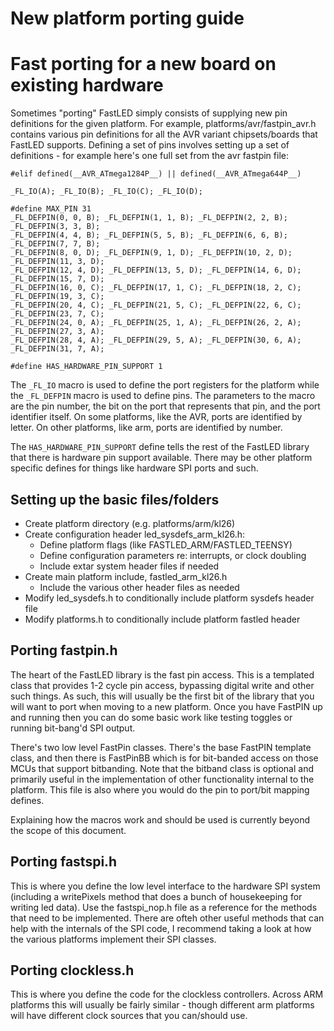 New platform porting guide
==========================

# Fast porting for a new board on existing hardware

Sometimes "porting" FastLED simply consists of supplying new pin definitions for the given platform.  For example, platforms/avr/fastpin_avr.h contains various pin definitions for all the AVR variant chipsets/boards that FastLED supports.  Defining a set of pins involves setting up a set of definitions - for example here's one full set from the avr fastpin file:

```
#elif defined(__AVR_ATmega1284P__) || defined(__AVR_ATmega644P__)

_FL_IO(A); _FL_IO(B); _FL_IO(C); _FL_IO(D);

#define MAX_PIN 31
_FL_DEFPIN(0, 0, B); _FL_DEFPIN(1, 1, B); _FL_DEFPIN(2, 2, B); _FL_DEFPIN(3, 3, B);
_FL_DEFPIN(4, 4, B); _FL_DEFPIN(5, 5, B); _FL_DEFPIN(6, 6, B); _FL_DEFPIN(7, 7, B);
_FL_DEFPIN(8, 0, D); _FL_DEFPIN(9, 1, D); _FL_DEFPIN(10, 2, D); _FL_DEFPIN(11, 3, D);
_FL_DEFPIN(12, 4, D); _FL_DEFPIN(13, 5, D); _FL_DEFPIN(14, 6, D); _FL_DEFPIN(15, 7, D);
_FL_DEFPIN(16, 0, C); _FL_DEFPIN(17, 1, C); _FL_DEFPIN(18, 2, C); _FL_DEFPIN(19, 3, C);
_FL_DEFPIN(20, 4, C); _FL_DEFPIN(21, 5, C); _FL_DEFPIN(22, 6, C); _FL_DEFPIN(23, 7, C);
_FL_DEFPIN(24, 0, A); _FL_DEFPIN(25, 1, A); _FL_DEFPIN(26, 2, A); _FL_DEFPIN(27, 3, A);
_FL_DEFPIN(28, 4, A); _FL_DEFPIN(29, 5, A); _FL_DEFPIN(30, 6, A); _FL_DEFPIN(31, 7, A);

#define HAS_HARDWARE_PIN_SUPPORT 1
```

The ```_FL_IO``` macro is used to define the port registers for the platform while the ```_FL_DEFPIN``` macro is used to define pins.  The parameters to the macro are the pin number, the bit on the port that represents that pin, and the port identifier itself.  On some platforms, like the AVR, ports are identified by letter.  On other platforms, like arm, ports are identified by number.

The ```HAS_HARDWARE_PIN_SUPPORT``` define tells the rest of the FastLED library that there is hardware pin support available.  There may be other platform specific defines for things like hardware SPI ports and such.

## Setting up the basic files/folders

* Create platform directory (e.g. platforms/arm/kl26)
* Create configuration header led_sysdefs_arm_kl26.h:
  * Define platform flags (like FASTLED_ARM/FASTLED_TEENSY)
  * Define configuration parameters re: interrupts, or clock doubling
  * Include extar system header files if needed
* Create main platform include, fastled_arm_kl26.h
  * Include the various other header files as needed
* Modify led_sysdefs.h to conditionally include platform sysdefs header file
* Modify platforms.h to conditionally include platform fastled header

## Porting fastpin.h

The heart of the FastLED library is the fast pin access.  This is a templated class that provides 1-2 cycle pin access, bypassing digital write and other such things.  As such, this will usually be the first bit of the library that you will want to port when moving to a new platform.  Once you have FastPIN up and running then you can do some basic work like testing toggles or running bit-bang'd SPI output.

There's two low level FastPin classes.  There's the base FastPIN template class, and then there is FastPinBB which is for bit-banded access on those MCUs that support bitbanding.  Note that the bitband class is optional and primarily useful in the implementation of other functionality internal to the platform.  This file is also where you would do the pin to port/bit mapping defines.

Explaining how the macros work and should be used is currently beyond the scope of this document.

## Porting fastspi.h

This is where you define the low level interface to the hardware SPI system (including a writePixels method that does a bunch of housekeeping for writing led data).  Use the fastspi_nop.h file as a reference for the methods that need to be implemented.  There are ofteh other useful methods that can help with the internals of the SPI code, I recommend taking a look at how the various platforms implement their SPI classes.

## Porting clockless.h

This is where you define the code for the clockless controllers.  Across ARM platforms this will usually be fairly similar - though different arm platforms will have different clock sources that you can/should use.
